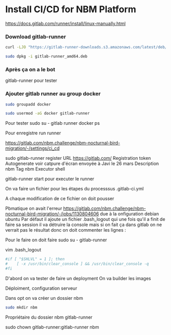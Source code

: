 # Install CI/CD for NBM Platform

https://docs.gitlab.com/runner/install/linux-manually.html

### Download gitlab-runner

```bash
curl -LJO "https://gitlab-runner-downloads.s3.amazonaws.com/latest/deb/gitlab-runner_amd64.deb"

sudo dpkg -i gitlab-runner_amd64.deb
```

### Après ça on a le bot

gitlab-runner pour tester

### Ajouter gitlab runner au group docker

```bash
sudo groupadd docker

sudo usermod -aG docker gitlab-runner
```

Pour tester
sudo su - gitlab runner
docker ps

Pour enregistre run runner

https://gitlab.com/nbm.challenge/nbm-nocturnal-bird-migration/-/settings/ci_cd

sudo gitlab-runner register
URL
https://gitlab.com/
Registration token
Autogenerate voir catpure d'écran envoyée à Javi le 26 mars
Description
nbm
Tag
nbm
Executor
shell

gitlab-runner start pour executer le runner

On va faire un fichier pour les étapes du processsus
.gitlab-ci.yml

A chaque modification de ce fichier on doit pousser

Pbmatique on avait l'erreur
https://gitlab.com/nbm.challenge/nbm-nocturnal-bird-migration/-/jobs/1130804606
due à la onfiguration debian ubuntu
Par défaut il ajoute un fichier .bash_logout qui une fois qu'il a finit de faire sa session il va détruire la console mais si on fait ça dans gitlab on ne verrait pas le résultat donc on doit commenter les lignes :

Pour le faire on doit faire sudo su - gitlab-runner

vim .bash_logout

```bash
#if [ "$SHLVL" = 1 ]; then
#    [ -x /usr/bin/clear_console ] && /usr/bin/clear_console -q
#fi
```

D'abord on va tester de faire un deployment
On va builder les images

Déploiment, configuration serveur

Dans opt on va créer un dossier nbm

```bash
sudo mkdir nbm
```

Propriétaire du dossier nbm gitlab-runner

sudo chown gitlab-runner:gitlab-runner nbm
